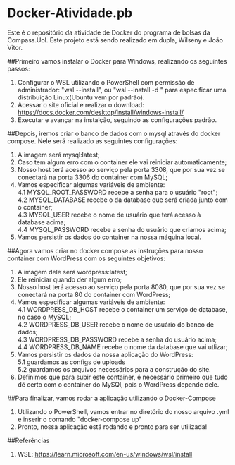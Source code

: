 # Docker-Atividade.pb
Este é o repositório da atividade de Docker do programa de bolsas da Compass.Uol. Este projeto está sendo realizado em dupla, Wilseny e João Vitor.

##Primeiro vamos instalar o Docker para Windows, realizando os seguintes passos:
1. Configurar o WSL utilizando o PowerShell com permissão de administrador: "wsl --install", ou "wsl --install -d <Distribution Name>" para especificar uma distribuição Linux(Ubuntu vem por padrão).  
2. Acessar o site oficial e realizar o download: https://docs.docker.com/desktop/install/windows-install/  
3. Executar e avançar na instalção, seguindo as configurações padrão. 


##Depois, iremos criar o banco de dados com o mysql através do docker compose. Nele será realizado as seguintes configurações:

1. A imagem será mysql:latest;
2. Caso tem algum erro com o container ele vai reiniciar automaticamente;
3. Nosso host terá acesso ao serviço pela porta 3308, que por sua vez se conectará na porta 3306 do container com MySQL;
4. Vamos especificar algumas variáveis de ambiente:  
4.1 MYSQL_ROOT_PASSWORD recebe a senha para o usuário "root";  
4.2 MYSQL_DATABASE recebe o da database que será criada junto com o container;  
4.3 MYSQL_USER recebe o nome de usuário que terá acesso à database acima;  
4.4 MYSQL_PASSWORD recebe a senha do usuário que criamos acima;  
5. Vamos persistir os dados do container na nossa máquina local.

##Agora vamos criar no docker compose as instruções para nosso container com WordPress com os seguintes objetivos:

1. A imagem dele será wordpress:latest;
2. Ele reiniciar quando der algum erro;
3. Nosso host terá acesso ao serviço pela porta 8080, que por sua vez se conectará na porta 80 do container com WordPress;
4. Vamos especificar algumas variáveis de ambiente:  
4.1 WORDPRESS_DB_HOST recebe o container um serviço de database, no caso o MySQL;  
4.2 WORDPRESS_DB_USER recebe o nome de usuário do banco de dados;  
4.3 WORDPRESS_DB_PASSWORD recebe a senha do usuário acima;  
4.4 WORDPRESS_DB_NAME recebe o nome da database que vai utlizar;  
5. Vamos persistir os dados da nossa aplicação do WordPress:  
5.1 guardamos as configs de uploads  
5.2 guardamos os arquivos necessários para a construção do site.  
6. Definimos que para subir este container, é necessário primeiro que tudo dê certo com o container do MySQl, pois o WordPress depende dele.

##Para finalizar, vamos rodar a aplicação utilizando o Docker-Compose  

1. Utilizando o PowerShell, vamos entrar no diretório do nosso arquivo .yml e inserir o comando "docker-compose up"  
2. Pronto, nossa aplicação está rodando e pronto para ser utilizada!
  
##Referências
1. WSL: https://learn.microsoft.com/en-us/windows/wsl/install 
